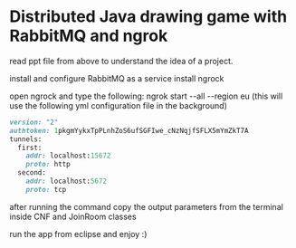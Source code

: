 # Distributed Java drawing game with RabbitMQ and ngrok 
read ppt file from above to understand the idea of a project.

install and configure RabbitMQ as a service
install ngrock

open ngrock and type the following: 
ngrok start --all --region eu   (this will use the following yml configuration file in the background)
```ruby
version: "2"
authtoken: 1pkgmYykxTpPLnhZoS6ufSGFIwe_cNzNqjfSFLX5mYmZkT7A
tunnels:
  first:
    addr: localhost:15672
    proto: http   
  second:
    addr: localhost:5672
    proto: tcp
```
after running the command copy the output parameters from the terminal inside CNF and JoinRoom classes  

run the app from eclipse and enjoy :)

